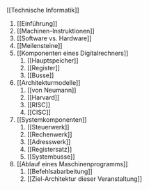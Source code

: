 [[Technische Informatik]]

1. [[Einführung]]
2. [[Machinen-Instruktionen]]
3. [[Software vs. Hardware]]
4. [[Meilensteine]]
5. [[Komponenten eines Digitalrechners]]
	1. [[Hauptspeicher]]
	2. [[Register]]
	3. [[Busse]]
6. [[Architekturmodelle]]
	1. [[von Neumann]]
	2. [[Harvard]]
	3. [[RISC]]
	4. [[CISC]]
7. [[Systemkomponenten]]
	1. [[Steuerwerk]]
	2. [[Rechenwerk]]
	3. [[Adresswerk]]
	4. [[Registersatz]]
	5. [[Systembusse]]
8. [[Ablauf eines Maschinenprogramms]]
	1. [[Befehlsabarbeitung]]
	2. [[Ziel-Architektur dieser Veranstaltung]]
